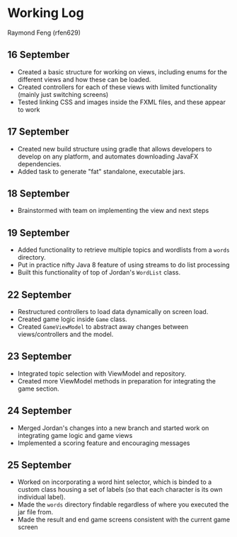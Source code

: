 # Working Log
Raymond Feng (rfen629)


## 16 September

- Created a basic structure for working on views, including enums for the different views and how these can be loaded.
- Created controllers for each of these views with limited functionality (mainly just switching screens)
- Tested linking CSS and images inside the FXML files, and these appear to work

## 17 September

- Created new build structure using gradle that allows developers to develop on any platform, and automates downloading
  JavaFX dependencies.
- Added task to generate "fat" standalone, executable jars.

## 18 September

- Brainstormed with team on implementing the view and next steps

## 19 September

- Added functionality to retrieve multiple topics and wordlists from a `words` directory.
- Put in practice nifty Java 8 feature of using streams to do list processing
- Built this functionality of top of Jordan's `WordList` class.

## 22 September

- Restructured controllers to load data dynamically on screen load.
- Created game logic inside `Game` class.
- Created `GameViewModel` to abstract away changes between views/controllers and the model.

## 23 September

- Integrated topic selection with ViewModel and repository.
- Created more ViewModel methods in preparation for integrating the game section.

## 24 September

- Merged Jordan's changes into a new branch and started work on integrating game logic and game views
- Implemented a scoring feature and encouraging messages

## 25 September

- Worked on incorporating a word hint selector, which is binded to a custom class housing a set of labels 
  (so that each character is its own individual label).
- Made the `words` directory findable regardless of where you executed the jar file from.
- Made the result and end game screens consistent with the current game screen
